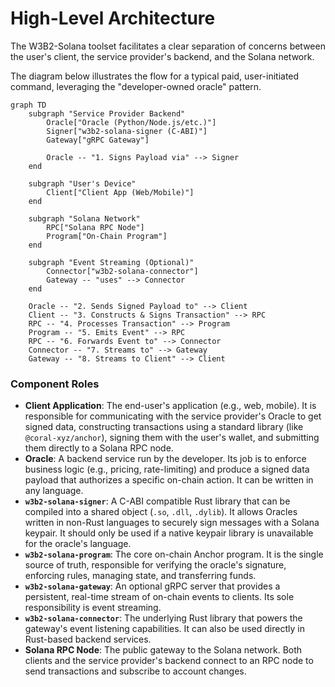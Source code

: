 # High-Level Architecture

The W3B2-Solana toolset facilitates a clear separation of concerns between the user's client, the service provider's backend, and the Solana network.

The diagram below illustrates the flow for a typical paid, user-initiated command, leveraging the "developer-owned oracle" pattern.

```mermaid
graph TD
    subgraph "Service Provider Backend"
        Oracle["Oracle (Python/Node.js/etc.)"]
        Signer["w3b2-solana-signer (C-ABI)"]
        Gateway["gRPC Gateway"]

        Oracle -- "1. Signs Payload via" --> Signer
    end

    subgraph "User's Device"
        Client["Client App (Web/Mobile)"]
    end

    subgraph "Solana Network"
        RPC["Solana RPC Node"]
        Program["On-Chain Program"]
    end

    subgraph "Event Streaming (Optional)"
        Connector["w3b2-solana-connector"]
        Gateway -- "uses" --> Connector
    end

    Oracle -- "2. Sends Signed Payload to" --> Client
    Client -- "3. Constructs & Signs Transaction" --> RPC
    RPC -- "4. Processes Transaction" --> Program
    Program -- "5. Emits Event" --> RPC
    RPC -- "6. Forwards Event to" --> Connector
    Connector -- "7. Streams to" --> Gateway
    Gateway -- "8. Streams to Client" --> Client
```

### Component Roles

-   **Client Application**: The end-user's application (e.g., web, mobile). It is responsible for communicating with the service provider's Oracle to get signed data, constructing transactions using a standard library (like `@coral-xyz/anchor`), signing them with the user's wallet, and submitting them directly to a Solana RPC node.
-   **Oracle**: A backend service run by the developer. Its job is to enforce business logic (e.g., pricing, rate-limiting) and produce a signed data payload that authorizes a specific on-chain action. It can be written in any language.
-   **`w3b2-solana-signer`**: A C-ABI compatible Rust library that can be compiled into a shared object (`.so`, `.dll`, `.dylib`). It allows Oracles written in non-Rust languages to securely sign messages with a Solana keypair. It should only be used if a native keypair library is unavailable for the oracle's language.
-   **`w3b2-solana-program`**: The core on-chain Anchor program. It is the single source of truth, responsible for verifying the oracle's signature, enforcing rules, managing state, and transferring funds.
-   **`w3b2-solana-gateway`**: An optional gRPC server that provides a persistent, real-time stream of on-chain events to clients. Its sole responsibility is event streaming.
-   **`w3b2-solana-connector`**: The underlying Rust library that powers the gateway's event listening capabilities. It can also be used directly in Rust-based backend services.
-   **Solana RPC Node**: The public gateway to the Solana network. Both clients and the service provider's backend connect to an RPC node to send transactions and subscribe to account changes.